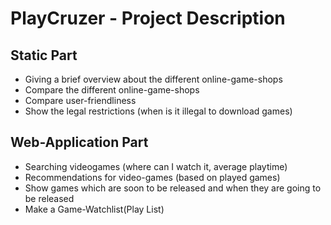 # PlayCruzer - Project Description
## Static Part
* Giving a brief overview about the different online-game-shops
* Compare the different online-game-shops
* Compare user-friendliness
* Show the legal restrictions (when is it illegal to download games)

## Web-Application Part
* Searching videogames (where can I watch it, average playtime)
* Recommendations for video-games (based on played games)
* Show games which are soon to be released and when they are going to be released
* Make a Game-Watchlist(Play List)
